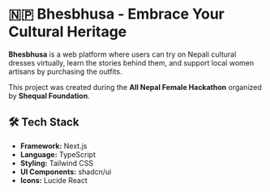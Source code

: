 # 🇳🇵 Bhesbhusa - Embrace Your Cultural Heritage

**Bhesbhusa** is a web platform where users can try on Nepali cultural dresses virtually, learn the stories behind them, and support local women artisans by purchasing the outfits.

This project was created during the **All Nepal Female Hackathon** organized by **Shequal Foundation**.

## 🛠️ Tech Stack

- **Framework:** Next.js
- **Language:** TypeScript
- **Styling:** Tailwind CSS
- **UI Components:** shadcn/ui
- **Icons:** Lucide React
